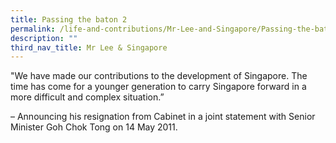```yaml
---
title: Passing the baton 2
permalink: /life-and-contributions/Mr-Lee-and-Singapore/Passing-the-baton-2
description: ""
third_nav_title: Mr Lee & Singapore
---
```

"We have made our contributions to the development of Singapore. The time has come for a younger generation to carry Singapore forward in a more difficult and complex situation.”

– Announcing his resignation from Cabinet in a joint statement with Senior Minister Goh Chok Tong on 14 May 2011.